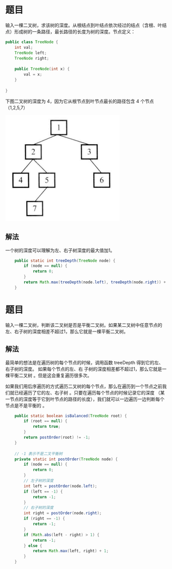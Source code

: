 # 题目

输入一棵二叉树，求该树的深度。从根结点到叶结点依次经过的结点（含根、叶结点）形成树的一条路径，最长路径的长度为树的深度。节点定义：

```java
public class TreeNode {
    int val;
    TreeNode left;
    TreeNode right;

    public TreeNode(int x) {
        val = x;
    }

}
```

下图二叉树的深度为 4，因为它从根节点到叶节点最长的路径包含 4 个节点（1,2,5,7）

![image-20220515110051919](55.二叉树的深度.assets/image-20220515110051919.png)

## 解法

一个树的深度可以理解为左、右子树深度的最大值加1。

```java
    public static int treeDepth(TreeNode node) {
        if (node == null) {
            return 0;
        }
        return Math.max(treeDepth(node.left), treeDepth(node.right)) + 1;
    }
```

# 题目

输入一棵二叉树，判断该二叉树是否是平衡二叉树。如果某二叉树中任意节点的左、右子树的深度相差不超过1，那么它就是一棵平衡二叉树。

## 解法

最简单的想法是在遍历树的每个节点的时候，调用函数 treeDepth 得到它的左、右子树的深度。 如果每个节点的左、右 子树的深度相差都不超过1，那么它就是一棵平衡二叉树 。但是这会重复遍历很多次。

如果我们用后序遍历的方式遍历二叉树的每个节点，那么在遍历到一个节点之前我们就已经遍历了它的左、右子树 。只要在遍历每个节点的时候记录它的深度 （某一节点的深度等于它到叶节点的路径的长度），我们就可以一边遍历一边判断每个节点是不是平衡的 。

```java
    public static boolean isBalanced(TreeNode root) {
        if (root == null) {
            return true;
        }
        return postOrder(root) != -1;
    }

    // -1 表示不是二叉平衡树
    private static int postOrder(TreeNode node) {
        if (node == null) {
            return 0;
        }
        // 左子树的深度
        int left = postOrder(node.left);
        if (left == -1) {
            return -1;
        }
        // 右子树的深度
        int right = postOrder(node.right);
        if (right == -1) {
            return -1;
        }
        if (Math.abs(left - right) > 1) {
            return -1;
        } else {
            return Math.max(left, right) + 1;
        }
    }
```

